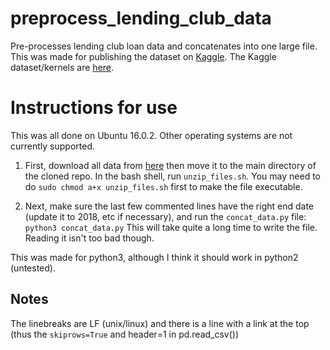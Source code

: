 # preprocess_lending_club_data
Pre-processes lending club loan data and concatenates into one large file.
This was made for publishing the dataset on [Kaggle](http://www.kaggle.com).  The Kaggle dataset/kernels are [here](https://www.kaggle.com/wordsforthewise/lending-club).

# Instructions for use
This was all done on Ubuntu 16.0.2.  Other operating systems are not currently supported.


1. First, download all data from [here](https://www.lendingclub.com/info/download-data.action) then move it to the main directory of the cloned repo.  In the bash shell, run `unzip_files.sh`.  You may need to do
`sudo chmod a+x unzip_files.sh`
first to make the file executable.

2. Next, make sure the last few commented lines have the right end date (update it to 2018, etc if necessary), and run the `concat_data.py` file:
`python3 concat_data.py`
This will take quite a long time to write the file.  Reading it isn't too bad though.

This was made for python3, although I think it should work in python2 (untested).

## Notes
The linebreaks are LF (unix/linux) and there is a line with a link at the top (thus the `skiprows=True` and header=1 in pd.read_csv())
